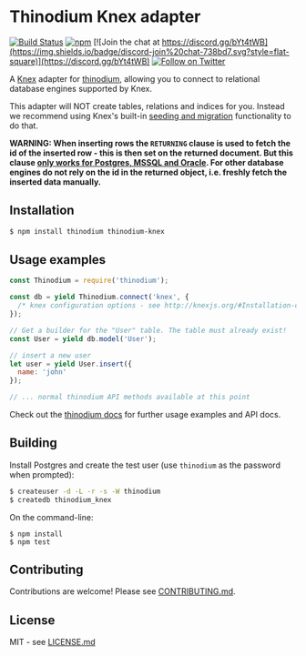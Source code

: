 # Thinodium Knex adapter

[![Build Status](https://travis-ci.org/hiddentao/thinodium-knex.svg?branch=master)](http://travis-ci.org/hiddentao/thinodium-knex)
[![npm](https://img.shields.io/npm/v/thinodium.svg?maxAge=2592000)](https://www.npmjs.com/package/thinodium-knex)
[![Join the chat at https://discord.gg/bYt4tWB](https://img.shields.io/badge/discord-join%20chat-738bd7.svg?style=flat-square)](https://discord.gg/bYt4tWB)
[![Follow on Twitter](https://img.shields.io/twitter/url/http/shields.io.svg?style=social&label=Follow&maxAge=2592000)](https://twitter.com/hiddentao)


A [Knex](http://knexjs.org/) adapter for [thinodium](https://github.com/hiddentao/thinodium), allowing
you to connect to relational database engines supported by Knex.

This adapter will NOT create tables, relations and indices for you. Instead we
recommend using Knex's built-in [seeding and migration](http://knexjs.org/#Migrations)
functionality to do that.

**WARNING: When inserting rows the `RETURNING` clause is used to fetch the id
of the inserted row - this is then set on the returned document. But this clause
[only works for Postgres, MSSQL and Oracle](http://knexjs.org/#Builder-returning).
For other database engines do not
rely on the id in the returned object, i.e. freshly fetch the inserted data
manually.**

## Installation

```bash
$ npm install thinodium thinodium-knex
```

## Usage examples

```js
const Thinodium = require('thinodium');

const db = yield Thinodium.connect('knex', {
  /* knex configuration options - see http://knexjs.org/#Installation-client */
});

// Get a builder for the "User" table. The table must already exist!
const User = yield db.model('User');

// insert a new user
let user = yield User.insert({
  name: 'john'
});

// ... normal thinodium API methods available at this point
```

Check out the [thinodium docs](https://hiddentao.github.io/thinodium) for further usage examples and API docs.

## Building

Install Postgres and create the test user (use `thinodium` as the password when prompted):

```bash
$ createuser -d -L -r -s -W thinodium
$ createdb thinodium_knex
```

On the command-line:

    $ npm install
    $ npm test

## Contributing

Contributions are welcome! Please see [CONTRIBUTING.md](https://github.com/hiddentao/thinodium-knex/blob/master/CONTRIBUTING.md).

## License

MIT - see [LICENSE.md](https://github.com/hiddentao/thinodium-knex/blob/master/LICENSE.md)
